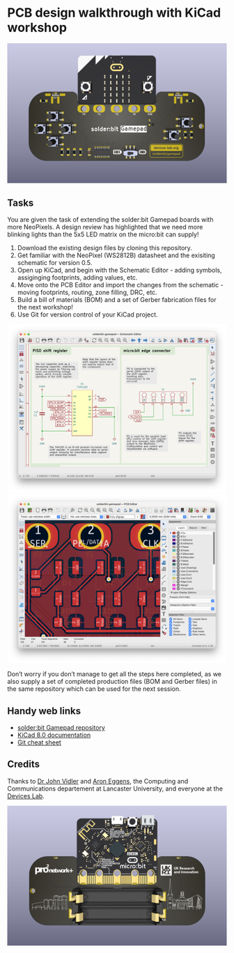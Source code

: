 # PCB design walkthrough with KiCad workshop

![Front render of the solder:bit Gamepad PCB](/renders/front.png "A render of the solder:bit Gamepad version of the board")

## Tasks

You are given the task of extending the solder:bit Gamepad boards with more NeoPixels. A design review has highlighted that we need more blinking lights than the 5x5 LED matrix on the micro:bit can supply!

1. Download the existing design files by cloning this repository.
2. Get familiar with the NeoPixel (WS2812B) datasheet and the exisiting schematic for version 0.5.
3. Open up KiCad, and begin with the Schematic Editor - adding symbols, assiginging footprints, adding values, etc.
4. Move onto the PCB Editor and import the changes from the schematic - moving footprints, routing, zone filling, DRC, etc.
5. Build a bill of materials (BOM) and a set of Gerber fabrication files for the next workshop!
6. Use Git for version control of your KiCad project.

![KiCad 8.0 Schematic Editor preview](/renders/media/schematic_editor.png)
![KiCad 8.0 PCB Editor preview](/renders/media/pcb_editor.png)

Don’t worry if you don’t manage to get all the steps here completed, as we also supply a set of completed production files (BOM and Gerber files) in the same repository which can be used for the next session.

## Handy web links

- [solder:bit Gamepad repository](https://github.com/devices-lab/solderbit-gamepad)
- [KiCad 8.0 documentation](https://docs.kicad.org/8.0/en/)
- [Git cheat sheet](https://education.github.com/git-cheat-sheet-education.pdf)

## Credits

Thanks to [Dr John Vidler](https://github.com/JohnVidler) and [Aron Eggens](https://github.com/mac-aron), the Computing and Communications departement at Lancaster University, and everyone at the [Devices Lab](https://github.com/devices-lab).

![Rear render of the solder:bit Gamepad](/renders/back.png "A render of the solder:bit Gamepad version of the board")
